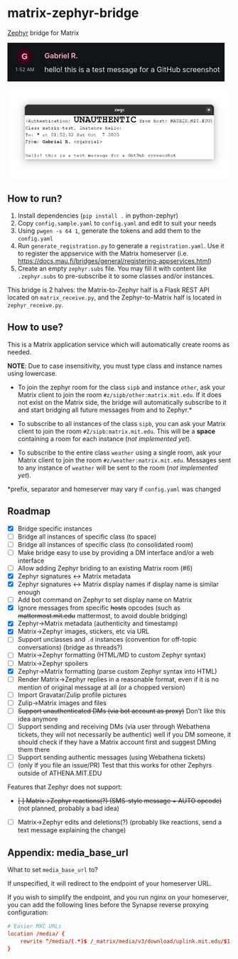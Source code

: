 # matrix-zephyr-bridge

[Zephyr](https://en.wikipedia.org/wiki/Zephyr_(protocol)) bridge for Matrix

![Matrix message](img/element.png)

![Matrix message on Zephyr](img/zwgc.png)

## How to run?

1. Install dependencies (`pip install .` in python-zephyr)
2. Copy `config.sample.yaml` to `config.yaml` and edit to suit your needs
3. Using `pwgen -s 64 1`, generate the tokens and add them to the `config.yaml`
4. Run `generate_registration.py` to generate a `registration.yaml`. Use it to register the appservice with the Matrix homeserver (i.e. <https://docs.mau.fi/bridges/general/registering-appservices.html>)
5. Create an empty `zephyr.subs` file. You may fill it with content like `.zephyr.subs` to pre-subscribe it to some classes and/or instances.

This bridge is 2 halves: the Matrix-to-Zephyr half is a Flask REST API located on `matrix_receive.py`, and the Zephyr-to-Matrix half is located in `zephyr_receive.py`.

<!-- TODO: add more specific instructions on how to run -->

## How to use?

This is a Matrix application service which will automatically create rooms as needed.

**NOTE**: Due to case insensitivity, you must type class and instance names using lowercase.

* To join the zephyr room for the class `sipb` and instance `other`, ask your Matrix client to join the room `#z/sipb/other:matrix.mit.edu`. If it does not exist on the Matrix side, the bridge will automatically subscribe to it and start bridging all future messages from and to Zephyr.*

* To subscribe to all instances of the class `sipb`, you can ask your Matrix client to join the room `#Z/sipb:matrix.mit.edu`. This will be a **space** containing a room for each instance (_not implemented yet_).

* To subscribe to the entire class `weather` using a single room, ask your Matrix client to join the room `#z/weather:matrix.mit.edu`. Messages sent to any instance of `weather` will be sent to the room (_not implemented yet_).

*prefix, separator and homeserver may vary if `config.yaml` was changed

## Roadmap

 - [x] Bridge specific instances
 - [ ] Bridge all instances of specific class (to space)
 - [ ] Bridge all instances of specific class (to consolidated room)
 - [ ] Make bridge easy to use by providing a DM interface and/or a web interface
 - [ ] Allow adding Zephyr briding to an existing Matrix room (#6)
 - [x] Zephyr signatures <-> Matrix metadata
 - [x] Zephyr signatures <-> Matrix display names if display name is similar enough
 - [ ] Add bot command on Zephyr to set display name on Matrix
 - [x] Ignore messages from specific ~~hosts~~ opcodes (such as ~~mattermost.mit.edu~~ mattermost, to avoid double bridging)
 - [x] Zephyr->Matrix metadata (authenticity and timestamp)
 - [x] Matrix->Zephyr images, stickers, etc via URL
 - [ ] Support unclasses and `.d` instances (convention for off-topic conversations) (bridge as threads?)
 - [ ] Matrix->Zephyr formatting (HTML/MD to custom Zephyr syntax)
 - [ ] Matrix->Zephyr spoilers
 - [x] Zephyr->Matrix formatting (parse custom Zephyr syntax into HTML)
 - [ ] Render Matrix->Zephyr replies in a reasonable format, even if it is no mention of original message at all (or a chopped version)
 - [ ] Import Gravatar/Zulip profile pictures
 - [ ] Zulip->Matrix images and files
 - [ ] ~~Support unauthenticated DMs (via bot account as proxy)~~ Don't like this idea anymore
 - [ ] Support sending and receiving DMs (via user through Webathena tickets, they will not necessarily be authentic)
    well if you DM someone, it should check if they have a Matrix account first and suggest DMing them there
 - [ ] Support sending authentic messages (using Webathena tickets)
 - [ ] (only if you file an issue/PR) Test that this works for other Zephyrs outside of ATHENA.MIT.EDU

Features that Zephyr does not support:

 - ~~[ ] Matrix->Zephyr reactions(?) (SMS-style message + AUTO opcode)~~ (not planned, probably a bad idea)
 - [ ] Matrix->Zephyr edits and deletions(?) (probably like reactions, send a text message explaining the change)


## Appendix: media_base_url

What to set `media_base_url` to?

If unspecified, it will redirect to the endpoint of your homeserver URL.

If you wish to simplify the endpoint, and you run nginx on your homeserver, you can add the following lines before the Synapse reverse proxying configuration:

```conf
# Easier MXC URLs
location /media/ {
    rewrite ^/media/(.*)$ /_matrix/media/v3/download/uplink.mit.edu/$1 last;
}
```
